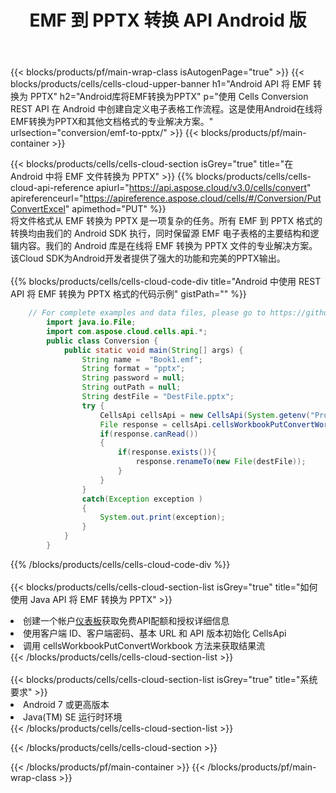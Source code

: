 ﻿---
title:  EMF 到 PPTX 转换 API Android 版
description: 使用Aspose.Cells Cloud SDK for Android将EMF格式文件转换为PPTX格式文件。
url: /zh/android/conversion/emf-to-pptx/
---
{{< blocks/products/pf/main-wrap-class isAutogenPage="true" >}}
{{< blocks/products/cells/cells-cloud-upper-banner h1="Android API 将 EMF 转换为 PPTX" h2="Android库将EMF转换为PPTX" p="使用 Cells Conversion REST API 在 Android 中创建自定义电子表格工作流程。这是使用Android在线将EMF转换为PPTX和其他文档格式的专业解决方案。" urlsection="conversion/emf-to-pptx/" >}}
{{< blocks/products/pf/main-container >}}

{{< blocks/products/cells/cells-cloud-section isGrey="true" title="在 Android 中将 EMF 文件转换为 PPTX" >}}
{{% blocks/products/cells/cells-cloud-api-reference apiurl="https://api.aspose.cloud/v3.0/cells/convert" apireferenceurl="https://apireference.aspose.cloud/cells/#/Conversion/PutConvertExcel" apimethod="PUT" %}}
<br/>
将文件格式从 EMF 转换为 PPTX 是一项复杂的任务。所有 EMF 到 PPTX 格式的转换均由我们的 Android SDK 执行，同时保留源 EMF 电子表格的主要结构和逻辑内容。我们的 Android 库是在线将 EMF 转换为 PPTX 文件的专业解决方案。该Cloud SDK为Android开发者提供了强大的功能和完美的PPTX输出。
<br/>
<br/>
{{% blocks/products/cells/cells-cloud-code-div title="Android 中使用 REST API 将 EMF 转换为 PPTX 格式的代码示例" gistPath="" %}}
 
```java
    // For complete examples and data files, please go to https://github.com/aspose-cells-cloud/aspose-cells-cloud-android/
        import java.io.File;
        import com.aspose.cloud.cells.api.*;
        public class Conversion {
            public static void main(String[] args) {
                String name =  "Book1.emf";
                String format = "pptx";
                String password = null;
                String outPath = null;
                String destFile = "DestFile.pptx";
                try {
                    CellsApi cellsApi = new CellsApi(System.getenv("ProductClientId"), System.getenv("ProductClientSecret"));
                    File response = cellsApi.cellsWorkbookPutConvertWorkbook(new File(name), format, password, outPath, null,null);            
                    if(response.canRead())
                    {
                        if(response.exists()){
                            response.renameTo(new File(destFile));
                        }                
                    }
                }
                catch(Exception exception )
                {
                    System.out.print(exception);
                }
            }
        }
```
 
{{% /blocks/products/cells/cells-cloud-code-div %}}
<br/>
<br/>
{{< blocks/products/cells/cells-cloud-section-list isGrey="true" title="如何使用 Java API 将 EMF 转换为 PPTX" >}}
<li>创建一个帐户<a href="https://dashboard.aspose.cloud/">仪表板</a>获取免费API配额和授权详细信息</li>
<li>使用客户端 ID、客户端密码、基本 URL 和 API 版本初始化 CellsApi</li>
<li>调用 cellsWorkbookPutConvertWorkbook 方法来获取结果流</li>
{{< /blocks/products/cells/cells-cloud-section-list >}}
<br/>
<br/>
{{< blocks/products/cells/cells-cloud-section-list isGrey="true" title="系统要求" >}}
<li>Android 7 或更高版本</li>
<li>Java(TM) SE 运行时环境</li>
{{< /blocks/products/cells/cells-cloud-section-list >}}

{{< /blocks/products/cells/cells-cloud-section >}}

{{< /blocks/products/pf/main-container >}}
{{< /blocks/products/pf/main-wrap-class >}}
